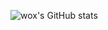 ![wox's GitHub stats](https://github-readme-stats.vercel.app/api?username=anuraghazra&show_icons=true&theme=radical)
